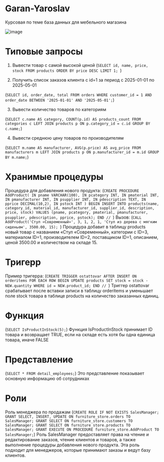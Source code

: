 # Garan-Yaroslav
Курсовая по теме база данных для мебельного магазина

![image](https://github.com/user-attachments/assets/172d6a06-4aff-4f03-b7c3-b7f31838b06c)

# Типовые запросы
1. Вывести товар с самой высокой ценой
(```SELECT id, name, price, stock
FROM products
ORDER BY price DESC
LIMIT 1; ```)

3. Получить список заказов клиента с id=1 за период с 2025-01-01 по 2025-05-01

 (```SELECT id, order_date, total
FROM orders
WHERE customer_id = 1
AND order_date BETWEEN '2025-01-01' AND '2025-05-01';```)

3. Вывести количество товаров по категориям

(```SELECT c.name AS category, COUNT(p.id) AS products_count
FROM categories c
LEFT JOIN products p ON p.category_id = c.id
GROUP BY c.name;```)

4. Вывести среднюю цену товаров по производителям

(```SELECT m.name AS manufacturer, AVG(p.price) AS avg_price
FROM manufacturers m
LEFT JOIN products p ON p.manufacturer_id = m.id
GROUP BY m.name;```)

# Хранимые процедуры
Процедура для добавления нового продукта:
(```CREATE PROCEDURE AddProduct(
    IN pname VARCHAR(100),
    IN pcategory INT,
    IN pmaterial INT,
    IN pmanufacturer INT,
    IN psupplier INT,
    IN pdescription TEXT,
    IN pprice DECIMAL(10,2),
    IN pstock INT
)
BEGIN
    INSERT INTO products(name, category_id, material_id, manufacturer_id, supplier_id, description, price, stock)
    VALUES (pname, pcategory, pmaterial, pmanufacturer, psupplier, pdescription, pprice, pstock);
END // ```)
Вызов:
(```CALL AddProduct('Стул «Современный»', 3, 1, 2, 1, 'Стул из дерева с мягким сиденьем', 3500.00, 15); ```)
Процедура добавит в таблицу products новый товар с названием «Стул «Современный», категории с ID=3, материалом ID=1, производителем ID=2, поставщиком ID=1, описанием, ценой 3500.00 и количеством на складе 15.


# Тригерр

Пример тригерра:
(```CREATE TRIGGER ostattovar
AFTER INSERT ON orderitems
FOR EACH ROW
BEGIN
    UPDATE products
    SET stock = stock - NEW.quantity
    WHERE id = NEW.product_id;
END // ```)
Триггер ostattovar срабатывает после вставки записи в таблицу orderitems и уменьшает поле stock товара в таблице products на количество заказанных единиц.

# Функция

(```SELECT IsProductInStock(5);```)
Функция IsProductInStock принимает ID товара и возвращает TRUE, если на складе есть хотя бы одна единица товара, иначе FALSE

# Представление 
(```SELECT * FROM detail_employees;```)
Это представление показывает основную информацию об сотрудниках

# Роли
Роль менеджера по продажам
(```CREATE ROLE IF NOT EXISTS SalesManager;
GRANT SELECT, INSERT, UPDATE ON furniture_store.orders TO SalesManager;
GRANT SELECT ON furniture_store.customers TO SalesManager;
GRANT SELECT ON furniture_store.products TO SalesManager;
GRANT EXECUTE ON PROCEDURE furniture_store.AddProduct TO SalesManager;```)
Роль SalesManager предоставляет права на чтение и редактирование заказов, чтение клиентов и товаров, а также выполнение процедуры добавления нового продукта. Эта роль подходит для менеджеров, которые принимают заказы и ведут базу клиентов.

